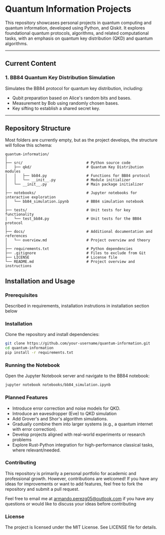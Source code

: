 # Quantum Information Projects

This repository showcases personal projects in quantum computing and quantum information, developed using Python, and Qiskit. It explores foundational quantum protocols, algorithms, and related computational tasks, with an emphasis on quantum key distribution (QKD) and quantum algorithms.

---

## Current Content

### 1. BB84 Quantum Key Distribution Simulation
Simulates the BB84 protocol for quantum key distribution, including:
- Qubit preparation based on Alice's random bits and bases.
- Measurement by Bob using randomly chosen bases.
- Key sifting to establish a shared secret key.

---

## Repository Structure
Most folders are currently empty, but as the project develops, the structure will follow this schema:

```plaintext
quantum-information/
│
├── src/                             # Python source code
│   ├── qkd/                         # Quantum Key Distribution modules
│   │   ├── bb84.py                  # Functions for BB84 protocol
│   │   └── __init__.py              # Module initializer
│   └── __init__.py                  # Main package initializer
│
├── notebooks/                       # Jupyter notebooks for interactive exploration
│   └── bb84_simulation.ipynb        # BB84 simulation notebook
│
├── tests/                           # Unit tests for key functionality
│   └── test_bb84.py                 # Unit tests for the BB84 protocol
│
├── docs/                            # Additional documentation and references
│   └── overview.md                  # Project overview and theory
│
├── requirements.txt                 # Python dependencies
├── .gitignore                       # Files to exclude from Git
├── LICENSE                          # License file
└── README.md                        # Project overview and instructions
```

## Installation and Usage

### Prerequisites
Described in requirements, installation instrutions in installation section below

### Installation
Clone the repository and install dependencies:

```bash
git clone https://github.com/your-username/quantum-information.git
cd quantum-information
pip install -r requirements.txt
```

### Running the Notebook
Open the Jupyter Notebook server and navigate to the BB84 notebook:
```bash
jupyter notebook notebooks/bb84_simulation.ipynb
```

### Planned Features
- Introduce error correction and noise models for QKD.
- Introduce an eavesdropper (Eve) to QKD simulation
- Add Grover's and Shor's algorithm simulations.
- Gradually combine them into larger systems (e.g., a quantum internet with error correction).
- Develop projects aligned with real-world experiments or research problems
- Explore Rust-Python integration for high-performance classical tasks, where relevant/needed.

### Contributing 
This repository is primarily a personal portfolio for academic and professional growth. However, contributions are welcomed! If you have any ideas for improvements or want to add features, feel free to fork the repository and submit a pull request. 

Feel free to email me at armando.perezg05@outlook.com if you have any questions or would like to discuss your ideas before contributing


### License
The project is licensed under the MIT License. See LICENSE file for details.